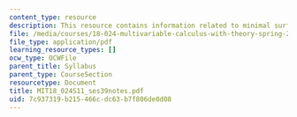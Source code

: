 ```yaml
---
content_type: resource
description: This resource contains information related to minimal surfaces.
file: /media/courses/18-024-multivariable-calculus-with-theory-spring-2011/7c937319b215466cdc63b7f806de0d08_MIT18_024S11_ses39notes.pdf
file_type: application/pdf
learning_resource_types: []
ocw_type: OCWFile
parent_title: Syllabus
parent_type: CourseSection
resourcetype: Document
title: MIT18_024S11_ses39notes.pdf
uid: 7c937319-b215-466c-dc63-b7f806de0d08
---
```

